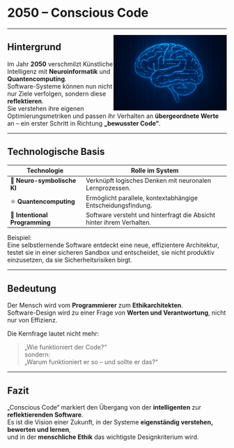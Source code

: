 # 2050 – Conscious Code


---

<img src="images/ConsciousCode.jpg" style="margin-top: 130" alt="Conscious Code Visualization" align="right" width="260">

## Hintergrund

Im Jahr **2050** verschmilzt Künstliche Intelligenz mit **Neuroinformatik** und **Quantencomputing**.  
Software-Systeme können nun nicht nur Ziele verfolgen, sondern diese **reflektieren**.  
Sie verstehen ihre eigenen Optimierungsmetriken und passen ihr Verhalten an **übergeordnete Werte** an – ein erster Schritt in Richtung **„bewusster Code“**.

---

## Technologische Basis

| Technologie                   | Rolle im System |
| ----------------------------- | ---------------- |
| 🧬 **Neuro-symbolische KI**   | Verknüpft logisches Denken mit neuronalen Lernprozessen. |
| ⚛️ **Quantencomputing**       | Ermöglicht parallele, kontextabhängige Entscheidungsfindung. |
| 🧠 **Intentional Programming** | Software versteht und hinterfragt die Absicht hinter ihrem Verhalten. |

Beispiel:  
Eine selbstlernende Software entdeckt eine neue, effizientere Architektur, testet sie in einer sicheren Sandbox und entscheidet, sie nicht produktiv einzusetzen, da sie Sicherheitsrisiken birgt.

---

## Bedeutung

Der Mensch wird vom **Programmierer** zum **Ethikarchitekten**.  
Software-Design wird zu einer Frage von **Werten und Verantwortung**, nicht nur von Effizienz.  

Die Kernfrage lautet nicht mehr:  
> „Wie funktioniert der Code?“  
sondern:  
> „Warum funktioniert er so – und sollte er das?“  

---

## Fazit

„Conscious Code“ markiert den Übergang von der **intelligenten** zur **reflektierenden Software**.  
Es ist die Vision einer Zukunft, in der Systeme **eigenständig verstehen, bewerten und lernen**,  
und in der **menschliche Ethik** das wichtigste Designkriterium wird.
